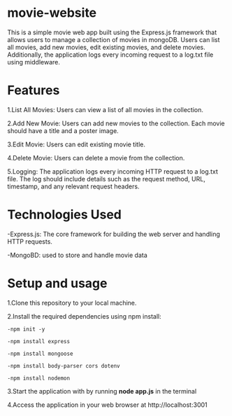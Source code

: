 # movie-website
This is a simple movie web app built using the Express.js framework that allows users to manage a collection of movies in mongoDB. Users can list all movies, add new movies, edit existing movies, and delete movies. Additionally, the application logs every incoming request to a log.txt file using middleware.

# Features

1.List All Movies: Users can view a list of all movies in the collection.

2.Add New Movie: Users can add new movies to the collection. Each movie should have a title and a poster image.

3.Edit Movie: Users can edit existing movie title.

4.Delete Movie: Users can delete a movie from the collection.

5.Logging: The application logs every incoming HTTP request to a log.txt file. The log should include details such as the request method, URL, timestamp, and any relevant request headers.

# Technologies Used

-Express.js: The core framework for building the web server and handling HTTP requests.

-MongoBD: used to store and handle movie data

# Setup and usage
1.Clone this repository to your local machine.

2.Install the required dependencies using npm install:

	-npm init -y
	
	-npm install express
	
	-npm install mongoose
	
	-npm install body-parser cors dotenv
	
	-npm install nodemon

3.Start the application with by running **node app.js** in the terminal

4.Access the application in your web browser at http://localhost:3001
#
